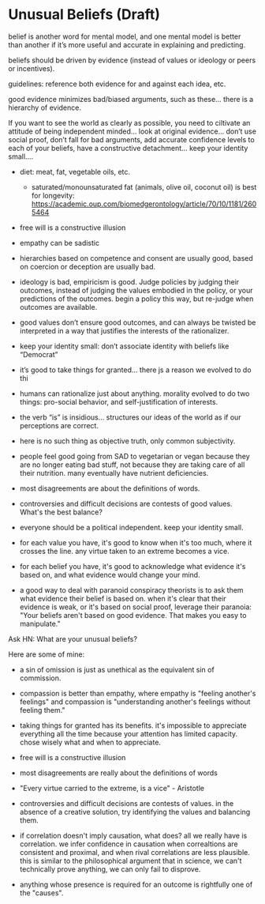 
# Unusual Beliefs (Draft)

belief is another word for mental model, and one mental model is better than another if it’s more useful and accurate in explaining and predicting.

beliefs should be driven by evidence (instead of values or ideology or peers or incentives).

guidelines: reference both evidence for and against each idea, etc.

good evidence minimizes bad/biased arguments, such as these… there is a hierarchy of evidence.

If you want to see the world as clearly as possible, you need to ciltivate an attitude of being independent minded… look at original evidence… don’t use social proof, don’t fall for bad arguments, add accurate confidence levels to each of your beliefs, have a constructive detachment… keep your identity small….

- diet: meat, fat, vegetable oils, etc.
  - saturated/monounsaturated fat (animals, olive oil, coconut oil) is best for longevity: https://academic.oup.com/biomedgerontology/article/70/10/1181/2605464
- free will is a constructive illusion
- empathy can be sadistic
- hierarchies based on competence and consent are usually good, based on coercion or deception are usually bad.
- ideology is bad, empiricism is good. Judge policies by judging their outcomes, instead of judging the values embodied in the policy, or your predictions of the outcomes. begin a policy this way, but re-judge when outcomes are available.
- good values don’t ensure good outcomes, and can always be twisted be interpreted in a way that justifies the interests of the rationalizer.
- keep your identity small: don’t associate identity with beliefs like “Democrat”
- it’s good to take things for granted… there js a reason we evolved to do thi
- humans can rationalize just about anything. morality evolved to do two things: pro-social behavior, and self-justification of interests.
- the verb “is” is insidious… structures our ideas of the world as if our perceptions are correct.
- here is no such thing as objective truth, only common subjectivity.
- people feel good going from SAD to vegetarian or vegan because they are no longer eating bad stuff, not because they are taking care of all their nutrition. many eventually have nutrient deficiencies.
- most disagreements are about the definitions of words.
- controversies and difficult decisions are contests of good values. What's the best balance?
- everyone should be a political independent. keep your identity small.

- for each value you have, it's good to know when it's too much, where it crosses the line. any virtue taken to an extreme becomes a vice.
- for each belief you have, it's good to acknowledge what evidence it's based on, and what evidence would change your mind.
- a good way to deal with paranoid conspiracy theorists is to ask them what evidence their belief is based on. when it's clear that their evidence is weak, or it's based on social proof, leverage their paranoia: "Your beliefs aren't based on good evidence. That makes you easy to manipulate."



Ask HN: What are your unusual beliefs?

Here are some of mine:

- a sin of omission is just as unethical as the equivalent sin of commission.

- compassion is better than empathy, where empathy is "feeling another's feelings" and compassion is "understanding another's feelings without feeling them."

- taking things for granted has its benefits. it's impossible to appreciate everything all the time because your attention has limited capacity. chose wisely what and when to appreciate.

- free will is a constructive illusion

- most disagreements are really about the definitions of words

- "Every virtue carried to the extreme, is a vice" - Aristotle

- controversies and difficult decisions are contests of values. in the absence of a creative solution, try identifying the values and balancing them.

- if correlation doesn't imply causation, what does? all we really have is correlation. we infer confidence in causation when correaltions are consistent and proximal, and when rival correlations are less plausible. this is similar to the philosophical argument that in science, we can't technically prove anything, we can only fail to disprove.

- anything whose presence is required for an outcome is rightfully one of the "causes".
